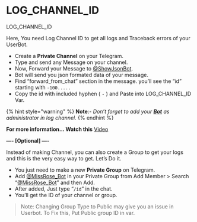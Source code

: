# LOG\_CHANNEL\_ID

LOG\_CHANNEL\_ID

Here, You need Log Channel ID to get all logs and Traceback errors of your UserBot.

* Create a **Private Channel** on your Telegram.
* Type and send any Message on your channel.
* Now, Forward your Message to [@ShowJsonBot](https://telegram.me/ShowJsonBot).
* Bot will send you json formated data of your message.
* Find “forward\_from\_chat” section in the message. you’ll see the “id” starting with `-100.....`
* Copy the id with included hyphen ( `-` ) and Paste into LOG\_CHANNEL\_ID Var.

{% hint style="warning" %}
**Note**:- _Don’t forget to add your_ [_**Bot**_](https://theuserge.github.io/deployment#2-bot-mode) _as administrator in log channel._
{% endhint %}

**For more information… Watch this** [Video](https://youtu.be/M4T\_BJvFqkc?t=1025)

**—- \[Optional] —-**

Instead of making Channel, you can also create a Group to get your logs and this is the very easy way to get. Let’s Do it.

* You just need to make a new **Private Group** on Telegram.
* Add [@MissRose\_Bot](https://t.me/MissRose\_bot) in your Private Group from Add Member > Search “[@MissRose\_Bot](https://t.me/MissRose\_bot)” and then Add.
* After added, Just type “`/id`” in the chat.
* You’ll get the ID of your channel or group.

> Note: Changing Group Type to Public may give you an issue in Userbot. To Fix this, Put Public group ID in var.
